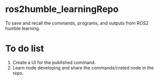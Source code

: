 # ros2humble_learningRepo
To save and recall the commands, programs, and outputs from ROS2 humble learning. 
# To do list
1. Create a UI for the published command.
2. Learn node developing and share the commands/crated node in the repo.
